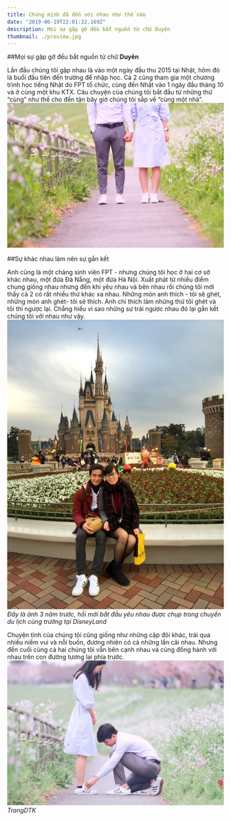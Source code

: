 ```yaml
---
title: Chúng mình đã đến với nhau như thế nào
date: "2019-06-19T22:01:32.169Z"
description: Mọi sự gặp gỡ đều bắt nguồn từ chữ Duyên
thumbnail: ./preview.jpg
---
```


##Mọi sự gặp gỡ đều bắt nguồn từ chữ __Duyên__

Lần đầu chúng tôi gặp nhau là vào một ngày đầu thu 2015 tại Nhật, hôm đó là buổi đầu tiên đến trường để nhập học. Cả 2 cùng tham gia một chương trình học tiếng Nhật do FPT tổ chức, cùng đến Nhật vào 1 ngày đầu tháng 10 và ở cùng một khu KTX. Câu chuyện của chúng tôi bắt đầu từ những thứ “cùng” như thế cho đến tận bây giờ chúng tôi sắp về “cùng một nhà”.
![Ngaybatdauyeu-1](./ngaybatdau3.jpg)

##Sự khác nhau làm nên sự gắn kết

Anh cũng là một chàng sinh viên FPT - nhưng chúng tôi học ở hai cơ sở khác nhau, một đứa Đà Nẵng, một đứa Hà Nội. Xuất phát từ nhiều điểm chung giống nhau nhưng đến khi yêu nhau và bên nhau rồi chúng tôi mới thấy cả 2 có rất nhiều thứ khác xa nhau. Những món anh thích - tôi sẽ ghét, những món anh ghét- tôi sẽ thích. Anh chỉ thích làm những thứ tôi ghét và tôi thì ngược lại. Chẳng hiểu vì sao những sự trái ngược nhau đó lại gắn kết chúng tôi với nhau như vậy.
![Ngaybatdauyeu-2](./ngaybatdau2.jpg)
_Đây là ảnh 3 năm trước, hồi mới bắt đầu yêu nhau được chụp trong chuyến du lịch cùng trường tại DisneyLand_

Chuyện tình của chúng tôi cũng giống như những cặp đôi khác, trải qua nhiều niềm vui và nỗi buồn, đương nhiên có cả những lần cãi nhau. Nhưng đến cuối cùng cả hai chúng tôi vẫn bên cạnh nhau và cùng đồng hành với nhau trên con đường tương lai phía trước. 
![Ngaybatdauyeu-3](./ngaybatdau5.jpg)
_TrangDTK_